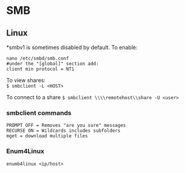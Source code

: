 # SMB  

## Linux

*smbv1 is sometimes disabled by default.  To enable:
```
nano /etc/smbd/smb.conf  
#under the "[global]" section add:
client min protocol = NT1
```

To view shares:  
`$ smbclient -L <HOST>`  

To connect to a share
`$ smbclient \\\\remotehost\\share -U <user>`

### smbclient commands

```
PROMPT OFF = Removes "are you sure" messages
RECURSE ON = Wildcards includes subfolders
mget = download multiple files

```
### Enum4Linux

`enumb4linux <ip/host>`  
